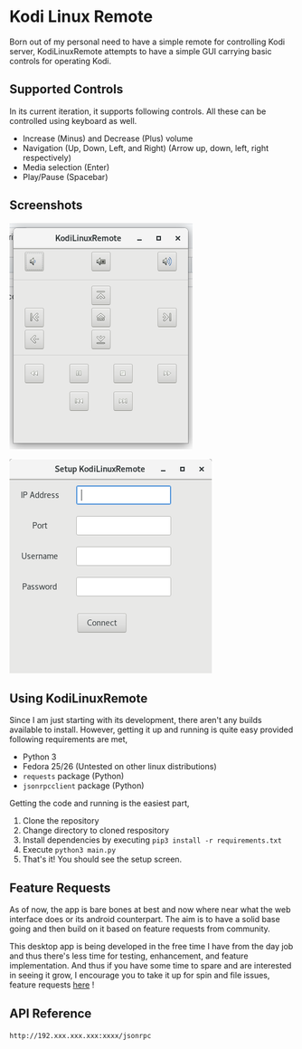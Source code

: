 # Kodi Linux Remote

Born out of my personal need to have a simple remote for controlling Kodi server, KodiLinuxRemote attempts to have a simple GUI carrying basic controls for operating Kodi.

## Supported Controls

In its current iteration, it supports following controls. All these can be controlled using keyboard as well.

- Increase (Minus) and Decrease (Plus) volume
- Navigation (Up, Down, Left, and Right) (Arrow up, down, left, right respectively)
- Media selection (Enter)
- Play/Pause (Spacebar)

## Screenshots

![Remote Screen](https://github.com/ParitoshBh/KodiLinuxRemote/raw/master/screenshots/remote-screen.png)

![Setup Screen](https://github.com/ParitoshBh/KodiLinuxRemote/raw/master/screenshots/setup-screen.png)

## Using KodiLinuxRemote

Since I am just starting with its development, there aren't any builds available to install. However, getting it up and running is quite easy provided following requirements are met,

- Python 3
- Fedora 25/26 (Untested on other linux distributions)
- `requests` package (Python)
- `jsonrpcclient` package (Python)

Getting the code and running is the easiest part,

1. Clone the repository
2. Change directory to cloned respository
3. Install dependencies by executing `pip3 install -r requirements.txt`
4. Execute `python3 main.py`
5. That's it! You should see the setup screen.

## Feature Requests

As of now, the app is bare bones at best and now where near what the web interface does or its android counterpart. The aim is to have a solid base going and then build on it based on feature requests from community.

This desktop app is being developed in the free time I have from the day job and thus there's less time for testing, enhancement, and feature implementation. And thus if you have some time to spare and are interested in seeing it grow, I encourage you to take it up for spin and file issues, feature requests [here]((https://github.com/ParitoshBh/KodiLinuxRemote/issues/new)) !

## API Reference

`http://192.xxx.xxx.xxx:xxxx/jsonrpc`
